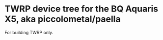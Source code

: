 TWRP device tree for the BQ Aquaris X5, aka piccolometal/paella
========================================================

For building TWRP only.
